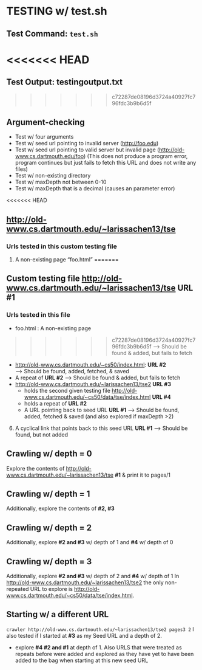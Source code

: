 # TESTING w/ test.sh

## Test Command: `test.sh`
<<<<<<< HEAD
=======
## Test Output: testingoutput.txt
>>>>>>> c72287de08196d3724a40927fc796fdc3b9b6d5f

## Argument-checking
* Test w/ four arguments
* Test w/ seed url pointing to invalid server (http://foo.edu)
* Test w/ seed url pointing to valid server but invalid page (http://old-www.cs.dartmouth.edu/foo)
    (This does not produce a program error, program continues but just fails to fetch 
    this URL and does not write any files) 
* Test w/ non-existing directory
* Test w/ maxDepth not between 0-10
* Test w/ maxDepth that is a decimal (causes an parameter error)

<<<<<<< HEAD
## http://old-www.cs.dartmouth.edu/~larissachen13/tse
### Urls tested in this custom testing file
  1. A non-existing page “foo.html”
=======
## Custom testing file http://old-www.cs.dartmouth.edu/~larissachen13/tse **URL #1** 
### Urls tested in this file 
  * foo.html : A non-existing page 
>>>>>>> c72287de08196d3724a40927fc796fdc3b9b6d5f
    --> Should be found & added, but fails to fetch
  * http://old-www.cs.dartmouth.edu/~cs50/index.html: **URL #2**  
    --> Should be found, added, fetched, & saved
  * A repeat of **URL #2**
    --> Should be found & added, but fails to fetch
  * http://old-www.cs.dartmouth.edu/~larissachen13/tse2 **URL #3** 
      * holds the second given testing file http://old-www.cs.dartmouth.edu/~cs50/data/tse/index.html **URL #4** 
      * holds a repeat of **URL #2** 
      * A URL pointing back to seed URL **URL #1** 
    --> Should be found, added, fetched & saved (and also explored if
        maxDepth >2)
  6. A cyclical link that points back to this seed URL **URL #1**
    --> Should be found, but not added
    
## Crawling w/ depth = 0
Explore the contents of http://old-www.cs.dartmouth.edu/~larissachen13/tse **#1** 
& print it to pages/1

## Crawling w/ depth = 1
Additionally, explore the contents of  **#2, #3** 

## Crawling w/ depth = 2
Additionally, explore **#2 and #3** w/ depth of 1 and **#4** w/ depth of 0 
 

## Crawling w/ depth = 3
Additionally, explore **#2 and #3** w/ depth of 2 and **#4** w/ depth of 1 
In http://old-www.cs.dartmouth.edu/~larissachen13/tse2 the only non-repeated
URL to explore is http://old-www.cs.dartmouth.edu/~cs50/data/tse/index.html.



 ## Starting w/ a different URL
 `crawler http://old-www.cs.dartmouth.edu/~larissachen13/tse2 pages3 2`
 I also tested if I started at **#3** as my Seed URL and a depth of 2.
 * explore **#4 #2 and #1** at depth of 1.  Also
 URLS that were treated as repeats before were added and explored as they have
 yet to have been added to the bag when starting at this new seed URL
 
 
 


